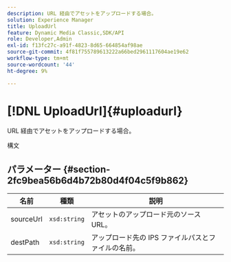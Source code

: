 ```yaml
---
description: URL 経由でアセットをアップロードする場合。
solution: Experience Manager
title: UploadUrl
feature: Dynamic Media Classic,SDK/API
role: Developer,Admin
exl-id: f13fc27c-a91f-4823-8d65-664854af98ae
source-git-commit: 4f81f755789613222a66bed2961117604ae19e62
workflow-type: tm+mt
source-wordcount: '44'
ht-degree: 9%

---
```


# [!DNL UploadUrl]{#uploadurl}

URL 経由でアセットをアップロードする場合。

構文

## パラメーター {#section-2fc9bea56b6d4b72b80d4f04c5f9b862}

| 名前 | 種類 | 説明 |
|---|---|---|
| sourceUrl | `xsd:string` | アセットのアップロード元のソース URL。 |
| destPath | `xsd:string` | アップロード先の IPS ファイルパスとファイルの名前。 |
